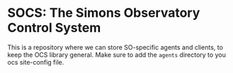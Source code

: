 # SOCS:  The Simons Observatory Control System

This is a repository where we can store SO-specific agents and clients, to keep the OCS library general.
Make sure to add the `agents` directory to you ocs site-config file.

